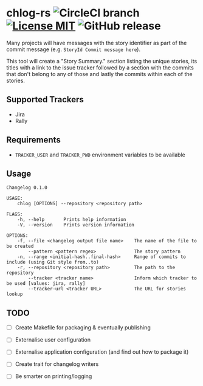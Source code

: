 # chlog-rs ![CircleCI branch](https://img.shields.io/circleci/project/github/rafasf/chlog-rs/master.svg?style=flat-square) [![License MIT](https://img.shields.io/badge/license-MIT-blue.svg?style=flat-square)](https://github.com/rafasf/chlog-rs/blob/master/LICENSE) ![GitHub release](https://img.shields.io/github/release/rafasf/chlog-rs.svg?style=flat-square)

Many projects will have messages with the story identifier as part of the commit
message (e.g. `StoryId Commit message here`).

This tool will create a "Story Summary." section listing the unique stories, its
titles with a link to the issue tracker followed by a section with the commits
that don't belong to any of those and lastly the commits within each of the
stories.

## Supported Trackers

* Jira
* Rally

## Requirements

* `TRACKER_USER` and `TRACKER_PWD` environment variables to be available

## Usage

```
Changelog 0.1.0

USAGE:
    chlog [OPTIONS] --repository <repository path>

FLAGS:
    -h, --help       Prints help information
    -V, --version    Prints version information

OPTIONS:
    -f, --file <changelog output file name>    The name of the file to be created
        --pattern <pattern regex>              The story pattern
    -n, --range <initial-hash..final-hash>     Range of commits to include (using Git style from..to)
    -r, --repository <repository path>         The path to the repository
        --tracker <tracker name>               Inform which tracker to be used [values: jira, rally]
        --tracker-url <tracker URL>            The URL for stories lookup
```

## TODO

* [ ] Create Makefile for packaging & eventually publishing
* [ ] Externalise user configuration
* [ ] Externalise application configuration (and find out how to package it)
* [ ] Create trait for changelog writers
* [ ] Be smarter on printing/logging

